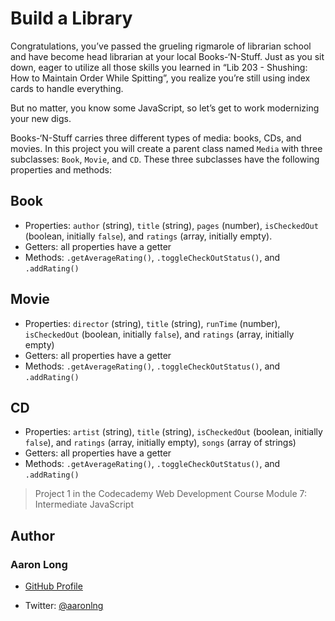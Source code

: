 # Build a Library

Congratulations, you’ve passed the grueling rigmarole of librarian school and have become head librarian at your local Books-‘N-Stuff. Just as you sit down, eager to utilize all those skills you learned in “Lib 203 - Shushing: How to Maintain Order While Spitting”, you realize you’re still using index cards to handle everything.

But no matter, you know some JavaScript, so let’s get to work modernizing your new digs.

Books-‘N-Stuff carries three different types of media: books, CDs, and movies. In this project you will create a parent class named `Media` with three subclasses: `Book`, `Movie`, and `CD`. These three subclasses have the following properties and methods:

## Book
  - Properties: `author` (string), `title` (string), `pages` (number), `isCheckedOut` (boolean, initially `false`), and `ratings` (array, initially empty).
  - Getters: all properties have a getter
  - Methods: `.getAverageRating()`, `.toggleCheckOutStatus()`, and `.addRating()`
## Movie
  - Properties: `director` (string), `title` (string), `runTime` (number), `isCheckedOut` (boolean, initially `false`), and `ratings` (array, initially empty)
  - Getters: all properties have a getter
  - Methods: `.getAverageRating()`, `.toggleCheckOutStatus()`, and `.addRating()`
## CD
  - Properties: `artist` (string), `title` (string), `isCheckedOut` (boolean, initially `false`), and `ratings` (array, initially empty), `songs` (array of strings)
  - Getters: all properties have a getter
  - Methods: `.getAverageRating()`, `.toggleCheckOutStatus()`, and `.addRating()`

> Project 1 in the Codecademy Web Development Course Module 7: Intermediate JavaScript

## Author

### Aaron Long

- [GitHub Profile](https://github.com/aaronlng/)

- Twitter: [@aaronlng](https://twitter.com/aaronlng)
